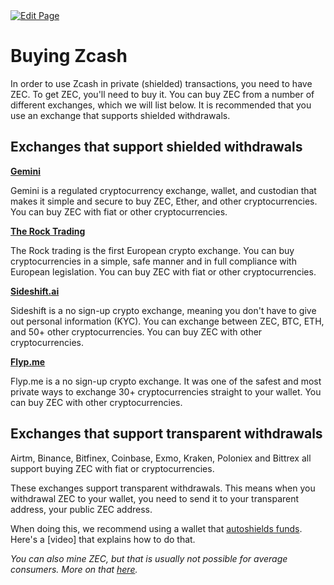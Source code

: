 <a href="https://github.com/henryquincy/zechub/edit/main/site/Using_Zcash/Buying_ZEC.md" target="_blank">
  <img src="https://img.shields.io/badge/Edit-blue" alt="Edit Page"/>
</a>


# Buying Zcash

In order to use Zcash in private (shielded) transactions, you need to have ZEC. To get ZEC, you'll need to buy it. You can buy ZEC from a number of different exchanges, which we will list below. It is recommended that you use an exchange that supports shielded withdrawals.

## Exchanges that support shielded withdrawals

**[Gemini](https://www.gemini.com)**

Gemini is a regulated cryptocurrency exchange, wallet, and custodian that makes it simple and secure to buy ZEC, Ether, and other cryptocurrencies. You can buy ZEC with fiat or other cryptocurrencies.

**[The Rock Trading]()**

The Rock trading is the first European crypto exchange. You can buy cryptocurrencies in a simple, safe manner and in full compliance with European legislation. You can buy ZEC with fiat or other cryptocurrencies.

**[Sideshift.ai](https://sideshift.ai)**

Sideshift is a no sign-up crypto exchange, meaning you don't have to give out personal information (KYC). You can exchange between ZEC, BTC, ETH, and 50+ other cryptocurrencies. You can buy ZEC with other cryptocurrencies.

**[Flyp.me](https://flyp.me)**	

Flyp.me is a no sign-up crypto exchange. It was one of the safest and most private ways to exchange 30+ cryptocurrencies straight to your wallet. You can buy ZEC with other cryptocurrencies.

## Exchanges that support transparent withdrawals

Airtm, Binance, Bitfinex, Coinbase, Exmo, Kraken, Poloniex and Bittrex all support buying ZEC with fiat or cryptocurrencies.

These exchanges support transparent withdrawals. This means when you withdrawal ZEC to your wallet, you need to send it to your transparent address, your public ZEC address. 

When doing this, we recommend using a wallet that [autoshields funds](https://electriccoin.co/blog/new-releases-to-help-enable-zcash-shielded-by-default/). Here's a [video] that explains how to do that.

_You can also mine ZEC, but that is usually not possible for average consumers. More on that [here](https://www.genesis-mining.com/zcash-mining-guide)._
